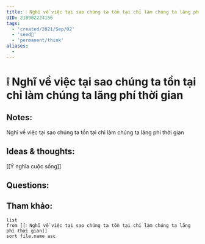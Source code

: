 ```yaml
---
title: ❕ Nghĩ về việc tại sao chúng ta tồn tại chỉ làm chúng ta lãng phí thời gian
UID: 210902224156
tags:
  - 'created/2021/Sep/02'
  - 'seed🥜'
  - 'permanent/think'
aliases:
  - 
---
```

# ❕ Nghĩ về việc tại sao chúng ta tồn tại chỉ làm chúng ta lãng phí thời gian

## Notes:
Nghĩ về việc tại sao chúng ta tồn tại chỉ làm chúng ta lãng phí thời gian

## Ideas & thoughts:
[[Ý nghĩa cuộc sống]]

## Questions:


## Tham khảo:
```dataview
list
from [[❕ Nghĩ về việc tại sao chúng ta tồn tại chỉ làm chúng ta lãng phí thời gian]]
sort file.name asc
```
